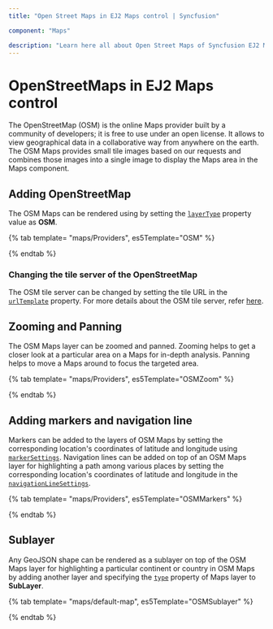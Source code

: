 ```yaml
---
title: "Open Street Maps in EJ2 Maps control | Syncfusion"

component: "Maps"

description: "Learn here all about Open Street Maps of Syncfusion EJ2 Maps control and more."
---
```


# OpenStreetMaps in EJ2 Maps control

The OpenStreetMap (OSM) is the online Maps provider built by a community of developers; it is free to use under an open license. It allows to view geographical data in a collaborative way from anywhere on the earth. The OSM Maps provides small tile images based on our requests and combines those images into a single image to display the Maps area in the Maps component.

## Adding OpenStreetMap

The OSM Maps can be rendered using by setting the [`layerType`](../api/maps/layerSettingsModel/#layertype) property value as **OSM**.

{% tab template= "maps/Providers", es5Template="OSM" %}

{% endtab %}

### Changing the tile server of the OpenStreetMap

The OSM tile server can be changed by setting the tile URL in the [`urlTemplate`](../api/maps/layerSettingsModel/#urltemplate) property. For more details about the OSM tile server, refer [here](https://wiki.openstreetmap.org/wiki/Tiles).

## Zooming and Panning

The OSM Maps layer can be zoomed and panned. Zooming helps to get a closer look at a particular area on a Maps for in-depth analysis. Panning helps to move a Maps around to focus the targeted area.

{% tab template= "maps/Providers", es5Template="OSMZoom" %}

{% endtab %}

## Adding markers and navigation line

Markers can be added to the layers of OSM Maps by setting the corresponding location's coordinates of latitude and longitude using [`markerSettings`](../api/maps/layerSettingsModel/#markersettings). Navigation lines can be added on top of an OSM Maps layer for highlighting a path among various places by setting the corresponding location's coordinates of latitude and longitude in the [`navigationLineSettings`](../api/maps/layerSettingsModel/#navigationlinesettings).

{% tab template= "maps/Providers", es5Template="OSMMarkers" %}

{% endtab %}

## Sublayer

Any GeoJSON shape can be rendered as a sublayer on top of the OSM Maps layer for highlighting a particular continent or country in OSM Maps by adding another layer and specifying the [`type`](../api/maps/layerSettingsModel/#type) property of Maps layer to **SubLayer**.

{% tab template= "maps/default-map", es5Template="OSMSublayer" %}

{% endtab %}